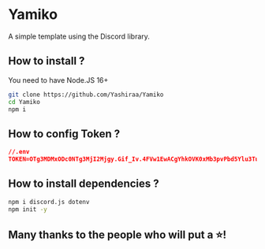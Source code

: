 # Yamiko
A simple template using the Discord library.

## How to install ?

You need to have Node.JS 16+
``````bash
git clone https://github.com/Yashiraa/Yamiko
cd Yamiko
npm i
``````

## How to config Token ?

```json
//.env
TOKEN=OTg3MDMxODc0NTg3MjI2Mjgy.Gif_Iv.4FVw1EwACgYhkOVK0xMb3pvPbd5Ylu3TuR7uy4 (Exemple)
```

## How to install dependencies ?
```bash
npm i discord.js dotenv
npm init -y
```

## Many thanks to the people who will put a ⭐!
